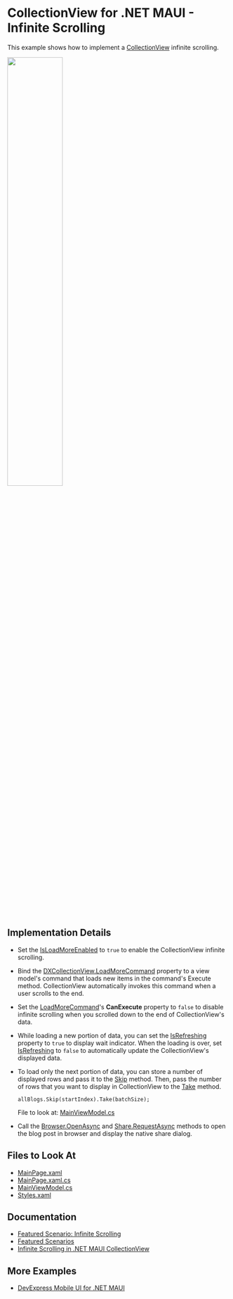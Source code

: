 # CollectionView for .NET MAUI - Infinite Scrolling

This example shows how to implement a [CollectionView](https://docs.devexpress.com/MAUI/403324/collection-view) infinite scrolling.

<img width="50%" src="https://user-images.githubusercontent.com/12169834/223110944-4904bf34-da91-4685-9656-fb7e09905d42.png"/>

## Implementation Details

* Set the [IsLoadMoreEnabled](https://docs.devexpress.com/MAUI/DevExpress.Maui.CollectionView.DXCollectionView.IsLoadMoreEnabled) to `true` to enable the CollectionView infinite scrolling.
* Bind the [DXCollectionView.LoadMoreCommand](https://docs.devexpress.com/MAUI/DevExpress.Maui.CollectionView.DXCollectionView.LoadMoreCommand) property to a view model's command that loads new items in the command's Execute method. CollectionView automatically invokes this command when a user scrolls to the end.
* Set the [LoadMoreCommand](https://docs.devexpress.com/MAUI/DevExpress.Maui.CollectionView.DXCollectionView.LoadMoreCommand)'s **CanExecute** property to `false` to disable infinite scrolling when you scrolled down to the end of CollectionView's data.
* While loading a new portion of data, you can set the [IsRefreshing](https://docs.devexpress.com/MAUI/DevExpress.Maui.CollectionView.DXCollectionView.IsRefreshing) property to `true` to display wait indicator. When the loading is over, set [IsRefreshing](https://docs.devexpress.com/MAUI/DevExpress.Maui.CollectionView.DXCollectionView.IsRefreshing) to `false` to automatically update the CollectionView's displayed data.
* To load only the next portion of data, you can store a number of displayed rows and pass it to the [Skip](https://learn.microsoft.com/en-us/dotnet/api/system.linq.enumerable.skip) method. Then, pass the number of rows that you want to display in CollectionView to the [Take](https://learn.microsoft.com/en-us/dotnet/api/system.linq.enumerable.take) method.
  
    ```
    allBlogs.Skip(startIndex).Take(batchSize);
    ```

    File to look at: [MainViewModel.cs](MainViewModel.cs)

* Call the [Browser.OpenAsync](https://learn.microsoft.com/en-us/dotnet/maui/platform-integration/appmodel/open-browser?view=net-maui-7.0&tabs=android#open-the-browser) and [Share.RequestAsync](https://learn.microsoft.com/en-us/dotnet/maui/platform-integration/data/share?view=net-maui-7.0&tabs=android#share-text-and-links) methods to open the blog post in browser and display the native share dialog.


## Files to Look At

* [MainPage.xaml](MainPage.xaml)
* [MainPage.xaml.cs](MainPage.xaml.cs)
* [MainViewModel.cs](MainViewModel.cs)
* [Styles.xaml](Resources/Styles/Styles.xaml)

## Documentation

* [Featured Scenario: Infinite Scrolling](https://docs.devexpress.com/MAUI/404358)
* [Featured Scenarios](https://docs.devexpress.com/MAUI/404291)
* [Infinite Scrolling in .NET MAUI CollectionView](https://docs.devexpress.com/MAUI/403331/collection-view/infinite-scrolling)

## More Examples

* [DevExpress Mobile UI for .NET MAUI](https://github.com/DevExpress-Examples/maui-demo-app/)